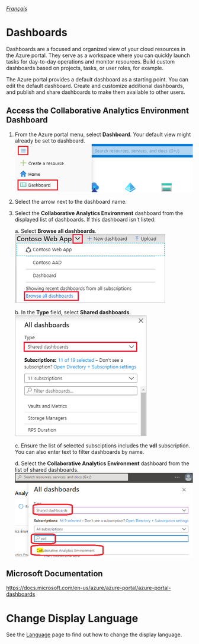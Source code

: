 _[Français](../fr/Dashboards)_
# Dashboards
Dashboards are a focused and organized view of your cloud resources in the Azure portal. They serve as a workspace where you can quickly launch tasks for day-to-day operations and monitor resources. Build custom dashboards based on projects, tasks, or user roles, for example.

The Azure portal provides a default dashboard as a starting point. You can edit the default dashboard. Create and customize additional dashboards, and publish and share dashboards to make them available to other users.

## Access the Collaborative Analytics Environment Dashboard
1. From the Azure portal menu, select **Dashboard**. Your default view might already be set to dashboard.  
![Access Dashboards](images/AccessDashboard.png)  

2. Select the arrow next to the dashboard name.  
3. Select the **Collaborative Analytics Environment** dashboard from the displayed list of dashboards. If this dashboard isn't listed:  

    a. Select **Browse all dashboards**.  
    ![Browse Dashboards](images/DashboardBrowse.png)  

    b. In the **Type** field, select **Shared dashboards**.  
    ![Browse All Dashboards](images/DashboardBrowseAll.png)  

    c. Ensure the list of selected subsciptions includes the **vdl** subscription. You can also enter text to filter dashboards by name.  

    d. Select the **Collaborative Analytics Environment** dashboard from the list of shared dashboards.
    ![Collaborative Analytics Environments Dashboard](images/DashboardCAE.png)

## Microsoft Documentation
https://docs.microsoft.com/en-us/azure/azure-portal/azure-portal-dashboards

# Change Display Language

See the [Language](Language.md) page to find out how to change the display language.

